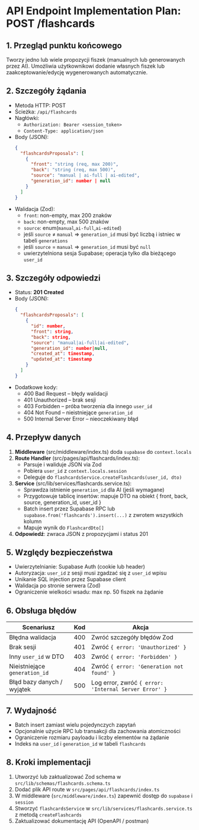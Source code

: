 # API Endpoint Implementation Plan: POST /flashcards

## 1. Przegląd punktu końcowego
Tworzy jedno lub wiele propozycji fiszek (manualnych lub generowanych przez AI). Umożliwia użytkownikowi dodanie własnych fiszek lub zaakceptowanie/edycję wygenerowanych automatycznie.

## 2. Szczegóły żądania
- Metoda HTTP: POST
- Ścieżka: `/api/flashcards`
- Nagłówki:
  - `Authorization: Bearer <session_token>`
  - `Content-Type: application/json`
- Body (JSON):
  ```json
  {
    "flashcardsProposals": [
      {
        "front": "string (req, max 200)",
        "back": "string (req, max 500)",
        "source": "manual | ai-full | ai-edited",
        "generation_id": number | null
      }
    ]
  }
  ```
- Walidacja (Zod):
  - `front`: non-empty, max 200 znaków
  - `back`: non-empty, max 500 znaków
  - `source`: enum(`manual`,`ai-full`,`ai-edited`)
  - jeśli `source` ≠ `manual` ⇒ `generation_id` musi być liczbą i istniec w tabeli `generations`
  - jeśli `source` = `manual` ⇒ `generation_id` musi być `null`
  - uwierzytelniona sesja Supabase; operacja tylko dla bieżącego `user_id`

## 3. Szczegóły odpowiedzi
- Status: **201 Created**
- Body (JSON):
  ```json
  {
    "flashcardsProposals": [
      {
        "id": number,
        "front": string,
        "back": string,
        "source": "manual|ai-full|ai-edited",
        "generation_id": number|null,
        "created_at": timestamp,
        "updated_at": timestamp
      }
    ]
  }
  ```
- Dodatkowe kody:
  - 400 Bad Request – błędy walidacji
  - 401 Unauthorized – brak sesji
  - 403 Forbidden – próba tworzenia dla innego `user_id`
  - 404 Not Found – nieistniejące `generation_id`
  - 500 Internal Server Error – nieoczekiwany błąd

## 4. Przepływ danych
1. **Middleware** (src/middleware/index.ts) doda `supabase` do `context.locals`
2. **Route Handler** (src/pages/api/flashcards/index.ts):
   - Parsuje i waliduje JSON via Zod
   - Pobiera `user_id` z `context.locals.session`
   - Deleguje do `flashcardsService.createFlashcards(user_id, dto)`
3. **Service** (src/lib/services/flashcards.service.ts):
   - Sprawdza istnienie `generation_id` dla AI (jeśli wymagane)
   - Przygotowuje tablicę insertów: mapuje DTO na obiekt { front, back, source, generation_id, user_id }
   - Batch insert przez Supabase RPC lub `supabase.from('flashcards').insert(...)` z zwrotem wszystkich kolumn
   - Mapuje wynik do `FlashcardDto[]`
4. **Odpowiedź**: zwraca JSON z propozycjami i status 201

## 5. Względy bezpieczeństwa
- Uwierzytelnianie: Supabase Auth (cookie lub header)
- Autoryzacja: `user_id` z sesji musi zgadzać się z `user_id` wpisu
- Unikanie SQL injection przez Supabase client
- Walidacja po stronie serwera (Zod)
- Ograniczenie wielkości wsadu: max np. 50 fiszek na żądanie

## 6. Obsługa błędów
| Scenariusz                     | Kod  | Akcja                                                       |
|--------------------------------|------|-------------------------------------------------------------|
| Błędna walidacja               | 400  | Zwróć szczegóły błędów Zod                                 |
| Brak sesji                     | 401  | Zwróć `{ error: 'Unauthorized' }`                          |
| Inny `user_id` w DTO           | 403  | Zwróć `{ error: 'Forbidden' }`                              |
| Nieistniejące `generation_id`  | 404  | Zwróć `{ error: 'Generation not found' }`                  |
| Błąd bazy danych / wyjątek     | 500  | Log error, zwróć `{ error: 'Internal Server Error' }`      |

## 7. Wydajność
- Batch insert zamiast wielu pojedynczych zapytań
- Opcjonalnie użycie RPC lub transakcji dla zachowania atomiczności
- Ograniczenie rozmiaru payloadu i liczby elementów na żądanie
- Indeks na `user_id` i `generation_id` w tabeli `flashcards`

## 8. Kroki implementacji
1. Utworzyć lub zaktualizować Zod schema w `src/lib/schemas/flashcards.schema.ts`
2. Dodać plik API route w `src/pages/api/flashcards/index.ts`
3. W middleware (`src/middleware/index.ts`) zapewnić dostęp do `supabase` i `session`
4. Stworzyć `flashcardsService` w `src/lib/services/flashcards.service.ts` z metodą `createFlashcards`
5. Zaktualizować dokumentację API (OpenAPI / postman)